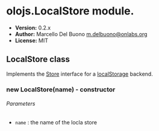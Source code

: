 # olojs.LocalStore module.
- **Version:** 0.2.x
- **Author:** Marcello Del Buono <m.delbuono@onlabs.org>
- **License:** MIT
  
## LocalStore class
Implements the [Store](./Store) interface for a [localStorage](https://developer.mozilla.org/it/docs/Web/API/Window/localStorage)
backend.
  
### new LocalStore(name) - constructor
###### Parameters
- `name` : the name of the locla store
  
